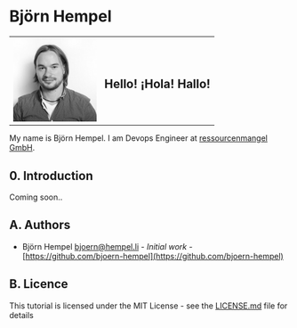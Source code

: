 # Björn Hempel

<table >
  <tr>
    <td align="left"><img src="images/bjoern-hempel.jpg" width="150"></td>
    <td align="right"><h2>Hello! ¡Hola! Hallo!</h2></td>
  </tr>
</table>

My name is Björn Hempel. I am Devops Engineer at [ressourcenmangel GmbH](https://www.ressourcenmangel.de/startseite.html).

## 0. Introduction

Coming soon..

## A. Authors

* Björn Hempel <bjoern@hempel.li> - _Initial work_ - [https://github.com/bjoern-hempel](https://github.com/bjoern-hempel)

## B. Licence

This tutorial is licensed under the MIT License - see the [LICENSE.md](/LICENSE.md) file for details
